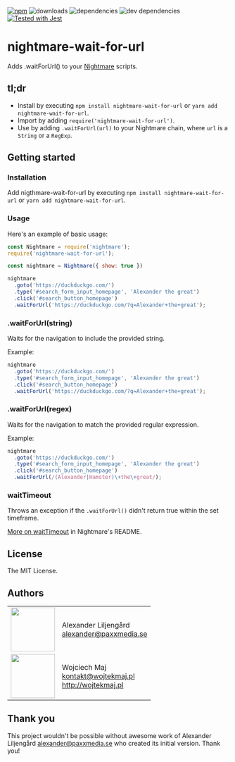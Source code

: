 [![npm](https://img.shields.io/npm/v/nightmare-wait-for-url.svg)](https://www.npmjs.com/package/nightmare-wait-for-url) ![downloads](https://img.shields.io/npm/dt/nightmare-wait-for-url.svg) ![dependencies](https://img.shields.io/david/wojtekmaj/nightmare-wait-for-url.svg
) ![dev dependencies](https://img.shields.io/david/dev/wojtekmaj/nightmare-wait-for-url.svg) [![Tested with Jest](https://img.shields.io/badge/tested_with-jest-99424f.svg)](https://github.com/facebook/jest)

# nightmare-wait-for-url

Adds .waitForUrl() to your [Nightmare](http://github.com/segmentio/nightmare) scripts.

## tl;dr
* Install by executing `npm install nightmare-wait-for-url` or `yarn add nightmare-wait-for-url`.
* Import by adding `require('nightmare-wait-for-url')`.
* Use by adding `.waitForUrl(url)` to your Nightmare chain, where `url` is a `String` or a `RegExp`.

## Getting started

### Installation

Add nigthmare-wait-for-url by executing `npm install nightmare-wait-for-url` or `yarn add nightmare-wait-for-url`.

### Usage

Here's an example of basic usage:

```js
const Nightmare = require('nightmare');
require('nightmare-wait-for-url');

const nightmare = Nightmare({ show: true })

nightmare
  .goto('https://duckduckgo.com/')
  .type('#search_form_input_homepage', 'Alexander the great')
  .click('#search_button_homepage')
  .waitForUrl('https://duckduckgo.com/?q=Alexander+the+great');
```

### .waitForUrl(string)

Waits for the navigation to include the provided string.

Example:

```js
nightmare
  .goto('https://duckduckgo.com/')
  .type('#search_form_input_homepage', 'Alexander the great')
  .click('#search_button_homepage')
  .waitForUrl('https://duckduckgo.com/?q=Alexander+the+great');
```

### .waitForUrl(regex)

Waits for the navigation to match the provided regular expression.

Example:

```js
nightmare
  .goto('https://duckduckgo.com/')
  .type('#search_form_input_homepage', 'Alexander the great')
  .click('#search_button_homepage')
  .waitForUrl(/(Alexander|Hamster)\+the\+great/);
```

### waitTimeout

Throws an exception if the `.waitForUrl()` didn't return true within the set timeframe.

[More on waitTimeout](https://github.com/segmentio/nightmare#waittimeout-default-30s) in Nightmare's README.

## License

The MIT License.

## Authors

<table>
  <tr>
    <td>
      <img src="https://github.com/Zn4rK.png?s=100" width="100">
    </td>
    <td>
      Alexander Liljengård<br />
      <a href="mailto:alexander@paxxmedia.se">alexander@paxxmedia.se</a><br />
    </td>
  </tr>
  <tr>
    <td>
      <img src="https://github.com/wojtekmaj.png?s=100" width="100">
    </td>
    <td>
      Wojciech Maj<br />
      <a href="mailto:kontakt@wojtekmaj.pl">kontakt@wojtekmaj.pl</a><br />
      <a href="http://wojtekmaj.pl">http://wojtekmaj.pl</a>
    </td>
  </tr>
</table>

## Thank you

This project wouldn't be possible without awesome work of Alexander Liljengård <alexander@paxxmedia.se> who created its initial version. Thank you!
